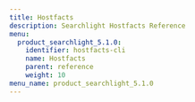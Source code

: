 ```yaml
---
title: Hostfacts
description: Searchlight Hostfacts Reference
menu:
  product_searchlight_5.1.0:
    identifier: hostfacts-cli
    name: Hostfacts
    parent: reference
    weight: 10
menu_name: product_searchlight_5.1.0
---
```

